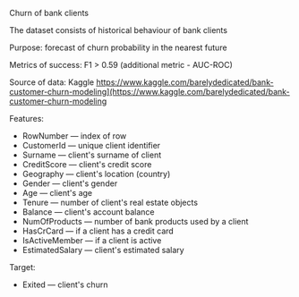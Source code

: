 Churn of bank clients

The dataset consists of historical behaviour of bank clients

Purpose: forecast of churn probability in the nearest future

Metrics of success: F1 > 0.59 (additional metric - AUC-ROC)



Source of data: Kaggle
https://www.kaggle.com/barelydedicated/bank-customer-churn-modeling](https://www.kaggle.com/barelydedicated/bank-customer-churn-modeling

Features:
- RowNumber — index of row
- CustomerId — unique client identifier
- Surname — client's surname of client
- CreditScore — client's credit score
- Geography — client's location (country)
- Gender — client's gender
- Age — client's age
- Tenure — number of client's real estate objects
- Balance — client's account balance
- NumOfProducts — number of bank products used by a client
- HasCrCard — if a client has a credit card 
- IsActiveMember — if a client is active
- EstimatedSalary — client's estimated salary 

Target:
- Exited — client's churn
